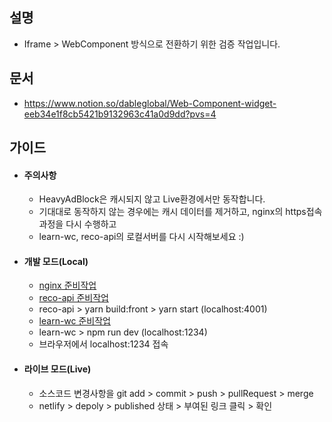 ## 설명

- Iframe > WebComponent 방식으로 전환하기 위한 검증 작업입니다.

## 문서

- https://www.notion.so/dableglobal/Web-Component-widget-eeb34e1f8cb5421b9132963c41a0d9dd?pvs=4

## 가이드

- #### 주의사항
  - HeavyAdBlock은 캐시되지 않고 Live환경에서만 동작합니다.
  - 기대대로 동작하지 않는 경우에는 캐시 데이터를 제거하고, nginx의 https접속과정을 다시 수행하고
  - learn-wc, reco-api의 로컬서버를 다시 시작해보세요 :)
- #### 개발 모드(Local)

  - [nginx 준비작업](https://www.notion.so/dableglobal/api-or-static-dable-io-77fd9710edfc4c9a83ec0f42b7165b2d#f71c9693cf694e39980ea0e210e0082e)
  - [reco-api 준비작업](https://www.notion.so/dableglobal/Web-Component-widget-eeb34e1f8cb5421b9132963c41a0d9dd?pvs=4#11c239daf9a94605a822d54eb989953f)
  - reco-api > yarn build:front > yarn start (localhost:4001)
  - [learn-wc 준비작업](https://www.notion.so/dableglobal/Web-Component-widget-eeb34e1f8cb5421b9132963c41a0d9dd?pvs=4#c3568796c3084788a32b5108019f8219)
  - learn-wc > npm run dev (localhost:1234)
  - 브라우저에서 localhost:1234 접속

- #### 라이브 모드(Live)
  - 소스코드 변경사항을 git add > commit > push > pullRequest > merge
  - netlify > depoly > published 상태 > 부여된 링크 클릭 > 확인
